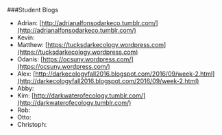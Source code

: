 ###Student Blogs

* Adrian: [http://adrianalfonsodarkeco.tumblr.com/](http://adrianalfonsodarkeco.tumblr.com/)
* Kevin:
* Matthew: [https://tucksdarkecology.wordpress.com](https://tucksdarkecology.wordpress.com)
* Odanis: [https://ocsuny.wordpress.com/](https://ocsuny.wordpress.com/) 
* Alex: [http://darkecologyfall2016.blogspot.com/2016/09/week-2.html](http://darkecologyfall2016.blogspot.com/2016/09/week-2.html)
* Abby:
* Kim: [http://darkwaterofecology.tumblr.com/](http://darkwaterofecology.tumblr.com/)
* Rob:
* Otto:
* Christoph:
